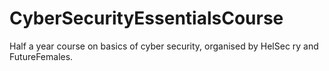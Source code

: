 # CyberSecurityEssentialsCourse
Half a year course on basics of cyber security, organised by HelSec ry and FutureFemales.

